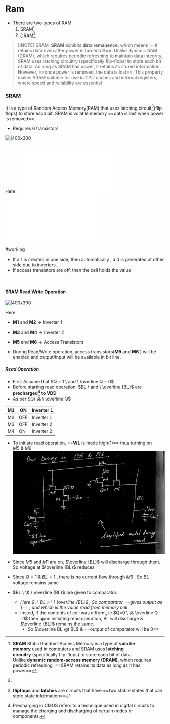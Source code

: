 # Ram
- There are two types of RAM
	1. SRAM[^1]
	2. DRAM[^2]


[^1]: **SRAM** Static Random-Access Memory is a type of **volatile memory** used in computers and SRAM uses **latching circuitry** (specifically flip-flops) to store each bit of data. Unlike **dynamic random-access memory (DRAM)**, which requires periodic refreshing, ==SRAM retains its data as long as it has power==
[^2]: 


> [!NOTE] SRAM
>  **SRAM** exhibits **data remanence**, which means ==it retains data even after power is turned off==. Unlike dynamic RAM (DRAM), which requires periodic refreshing to maintain data integrity, SRAM uses latching circuitry (specifically flip-flops) to store each bit of data. As long as SRAM has power, it retains its stored information. However, ==once power is removed, the data is lost==. This property makes SRAM suitable for use in CPU caches and internal registers, where speed and reliability are essential


### SRAM
It is a type of Random Access Memory(RAM) that uses latching circuit[^3](flip flops) to store each bit. SRAM is volatile memory ==data is lost when power is removed==.
- Requires 6 transistors



![|400x300](https://upload.wikimedia.org/wikipedia/commons/thumb/3/31/SRAM_Cell_(6_Transistors).svg/800px-SRAM_Cell_(6_Transistors).svg.png)

Here
![WordLine](WordLine.md)
![BitLine](BitLine.md)

#working 
- If a 1 is created in one side, then automatically , a 0 is generated at other side due to inverters.
- If access transistors are off, then the cell holds the value 

 
#### SRAM Read Write Operation

![|400x300](https://upload.wikimedia.org/wikipedia/commons/thumb/3/31/SRAM_Cell_(6_Transistors).svg/800px-SRAM_Cell_(6_Transistors).svg.png)

Here 
  - **M1** and **M2** -> Inverter 1
  - **M3** and **M4** -> Inverter 2
  - **M5** and **M6** -> Access Transistors


- During Read/Write operation, access transistors(**M5** and **M6**  ) will be enabled and output/input will be available in bit line.

##### Read Operation
- First Assume that $Q = 1 \ and \  \overline Q = 0$
- Before starting read operation,  $BL \ and \  \overline {BL}$   are **precharged[^4] to VDD** 
- As per $Q\ \& \ \overline  Q$

| M1  | ON  | Inverter 1 |
| --- | --- | ---------- |
| M2  | OFF | Inverter 1 |
| M3  | OFF | Inverter 2 |
| M4  | ON  | Inverter 2 |
- To initiate read operation, ==**WL** is made high(1)== thus turning on $M5 \  \& \ M6$
	![](BTech/S6/VLSI/Pasted%20image%2020240418071342.png)
- Since $M5$ and $M1$ are on, $\overline {BL}$ will discharge through them. So Voltage at $\overline {BL}$ reduces
- Since $Q=1 \ \& \ BL=1$ , there is no current flow through $M6$ . So $BL$ voltage remains same

- $BL \ \& \ \overline {BL}$ are given to comparator. 
	- *Here $\ \ BL > \ \ \overline {BL}$ , So comparator ==gives output as 1== , and which is the value read from memory cell*
	- Insted, if the contents of cell was diffrent, ie $Q=0 \ \& \overline Q =1$ then upon initiating read operation, BL will discharge & $\overline {BL}$ remains the same. 
		- So $\overline BL \gt BL$ & ==output of comparator will be 0==


[^4]: Precharging in CMOS refers to a technique used in digital circuits to manage the charging and discharging of certain nodes or components. 


[^3]: **flipflops** and **latches** are circuits that have ==two stable states that can store state information==
